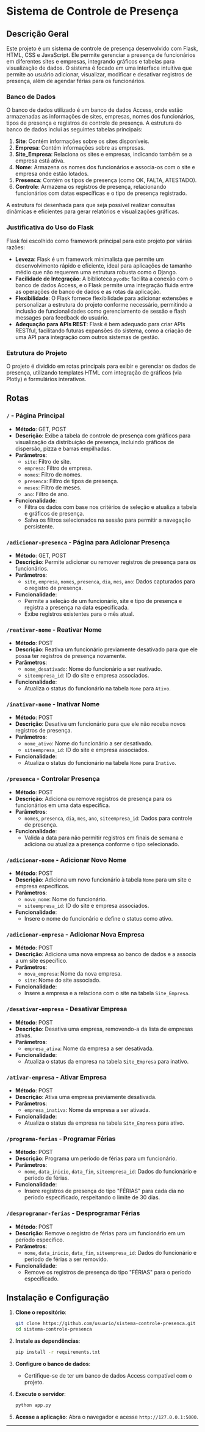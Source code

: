 # Sistema de Controle de Presença

## Descrição Geral

Este projeto é um sistema de controle de presença desenvolvido com Flask, HTML, CSS e JavaScript. Ele permite gerenciar a presença de funcionários em diferentes sites e empresas, integrando gráficos e tabelas para visualização de dados. O sistema é focado em uma interface intuitiva que permite ao usuário adicionar, visualizar, modificar e desativar registros de presença, além de agendar férias para os funcionários.

### Banco de Dados

O banco de dados utilizado é um banco de dados Access, onde estão armazenadas as informações de sites, empresas, nomes dos funcionários, tipos de presença e registros de controle de presença. A estrutura do banco de dados inclui as seguintes tabelas principais:

1. **Site**: Contém informações sobre os sites disponíveis.
2. **Empresa**: Contém informações sobre as empresas.
3. **Site_Empresa**: Relaciona os sites e empresas, indicando também se a empresa está ativa.
4. **Nome**: Armazena os nomes dos funcionários e associa-os com o site e empresa onde estão lotados.
5. **Presenca**: Contém os tipos de presença (como OK, FALTA, ATESTADO).
6. **Controle**: Armazena os registros de presença, relacionando funcionários com datas específicas e o tipo de presença registrado.

A estrutura foi desenhada para que seja possível realizar consultas dinâmicas e eficientes para gerar relatórios e visualizações gráficas.

### Justificativa do Uso do Flask

Flask foi escolhido como framework principal para este projeto por várias razões:

- **Leveza**: Flask é um framework minimalista que permite um desenvolvimento rápido e eficiente, ideal para aplicações de tamanho médio que não requerem uma estrutura robusta como o Django.
- **Facilidade de Integração**: A biblioteca `pyodbc` facilita a conexão com o banco de dados Access, e o Flask permite uma integração fluida entre as operações de banco de dados e as rotas da aplicação.
- **Flexibilidade**: O Flask fornece flexibilidade para adicionar extensões e personalizar a estrutura do projeto conforme necessário, permitindo a inclusão de funcionalidades como gerenciamento de sessão e flash messages para feedback do usuário.
- **Adequação para APIs REST**: Flask é bem adequado para criar APIs RESTful, facilitando futuras expansões do sistema, como a criação de uma API para integração com outros sistemas de gestão.

### Estrutura do Projeto

O projeto é dividido em rotas principais para exibir e gerenciar os dados de presença, utilizando templates HTML com integração de gráficos (via Plotly) e formulários interativos.

## Rotas

### `/` - Página Principal
- **Método**: GET, POST
- **Descrição**: Exibe a tabela de controle de presença com gráficos para visualização da distribuição de presença, incluindo gráficos de dispersão, pizza e barras empilhadas.
- **Parâmetros**:
  - `site`: Filtro de site.
  - `empresa`: Filtro de empresa.
  - `nomes`: Filtro de nomes.
  - `presenca`: Filtro de tipos de presença.
  - `meses`: Filtro de meses.
  - `ano`: Filtro de ano.
- **Funcionalidade**:
  - Filtra os dados com base nos critérios de seleção e atualiza a tabela e gráficos de presença.
  - Salva os filtros selecionados na sessão para permitir a navegação persistente.

### `/adicionar-presenca` - Página para Adicionar Presença
- **Método**: GET, POST
- **Descrição**: Permite adicionar ou remover registros de presença para os funcionários.
- **Parâmetros**:
  - `site`, `empresa`, `nomes`, `presenca`, `dia`, `mes`, `ano`: Dados capturados para o registro de presença.
- **Funcionalidade**:
  - Permite a seleção de um funcionário, site e tipo de presença e registra a presença na data especificada.
  - Exibe registros existentes para o mês atual.

### `/reativar-nome` - Reativar Nome
- **Método**: POST
- **Descrição**: Reativa um funcionário previamente desativado para que ele possa ter registros de presença novamente.
- **Parâmetros**:
  - `nome_desativado`: Nome do funcionário a ser reativado.
  - `siteempresa_id`: ID do site e empresa associados.
- **Funcionalidade**:
  - Atualiza o status do funcionário na tabela `Nome` para `Ativo`.

### `/inativar-nome` - Inativar Nome
- **Método**: POST
- **Descrição**: Desativa um funcionário para que ele não receba novos registros de presença.
- **Parâmetros**:
  - `nome_ativo`: Nome do funcionário a ser desativado.
  - `siteempresa_id`: ID do site e empresa associados.
- **Funcionalidade**:
  - Atualiza o status do funcionário na tabela `Nome` para `Inativo`.

### `/presenca` - Controlar Presença
- **Método**: POST
- **Descrição**: Adiciona ou remove registros de presença para os funcionários em uma data específica.
- **Parâmetros**:
  - `nomes`, `presenca`, `dia`, `mes`, `ano`, `siteempresa_id`: Dados para controle de presença.
- **Funcionalidade**:
  - Valida a data para não permitir registros em finais de semana e adiciona ou atualiza a presença conforme o tipo selecionado.

### `/adicionar-nome` - Adicionar Novo Nome
- **Método**: POST
- **Descrição**: Adiciona um novo funcionário à tabela `Nome` para um site e empresa específicos.
- **Parâmetros**:
  - `novo_nome`: Nome do funcionário.
  - `siteempresa_id`: ID do site e empresa associados.
- **Funcionalidade**:
  - Insere o nome do funcionário e define o status como ativo.

### `/adicionar-empresa` - Adicionar Nova Empresa
- **Método**: POST
- **Descrição**: Adiciona uma nova empresa ao banco de dados e a associa a um site específico.
- **Parâmetros**:
  - `nova_empresa`: Nome da nova empresa.
  - `site`: Nome do site associado.
- **Funcionalidade**:
  - Insere a empresa e a relaciona com o site na tabela `Site_Empresa`.

### `/desativar-empresa` - Desativar Empresa
- **Método**: POST
- **Descrição**: Desativa uma empresa, removendo-a da lista de empresas ativas.
- **Parâmetros**:
  - `empresa_ativa`: Nome da empresa a ser desativada.
- **Funcionalidade**:
  - Atualiza o status da empresa na tabela `Site_Empresa` para inativo.

### `/ativar-empresa` - Ativar Empresa
- **Método**: POST
- **Descrição**: Ativa uma empresa previamente desativada.
- **Parâmetros**:
  - `empresa_inativa`: Nome da empresa a ser ativada.
- **Funcionalidade**:
  - Atualiza o status da empresa na tabela `Site_Empresa` para ativo.

### `/programa-ferias` - Programar Férias
- **Método**: POST
- **Descrição**: Programa um período de férias para um funcionário.
- **Parâmetros**:
  - `nome`, `data_inicio`, `data_fim`, `siteempresa_id`: Dados do funcionário e período de férias.
- **Funcionalidade**:
  - Insere registros de presença do tipo "FÉRIAS" para cada dia no período especificado, respeitando o limite de 30 dias.

### `/desprogramar-ferias` - Desprogramar Férias
- **Método**: POST
- **Descrição**: Remove o registro de férias para um funcionário em um período específico.
- **Parâmetros**:
  - `nome`, `data_inicio`, `data_fim`, `siteempresa_id`: Dados do funcionário e período de férias a ser removido.
- **Funcionalidade**:
  - Remove os registros de presença do tipo "FÉRIAS" para o período especificado.

## Instalação e Configuração

1. **Clone o repositório**:
   ```bash
   git clone https://github.com/usuario/sistema-controle-presenca.git
   cd sistema-controle-presenca
   ```

2. **Instale as dependências**:
   ```bash
   pip install -r requirements.txt
   ```

3. **Configure o banco de dados**:
   - Certifique-se de ter um banco de dados Access compatível com o projeto.

4. **Execute o servidor**:
   ```bash
   python app.py
   ```
5. **Acesse a aplicação**: Abra o navegador e acesse `http://127.0.0.1:5000`.

--- 
